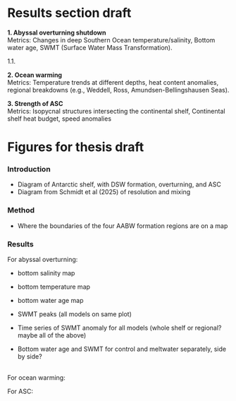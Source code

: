 # Results section draft  

**1. Abyssal overturning shutdown**  
    Metrics: Changes in deep Southern Ocean temperature/salinity, Bottom water age, SWMT (Surface Water Mass Transformation).  
   
   1.1.

**2. Ocean warming**  
    Metrics: Temperature trends at different depths, heat content anomalies, regional breakdowns (e.g., Weddell, Ross, Amundsen-Bellingshausen Seas).

**3. Strength of ASC**  
    Metrics: Isopycnal structures intersecting the continental shelf, Continental shelf heat budget, speed anomalies  



# Figures for thesis draft  

### Introduction
- Diagram of Antarctic shelf, with DSW formation, overturning, and ASC
- Diagram from Schmidt et al (2025) of resolution and mixing

### Method
- Where the boundaries of the four AABW formation regions are on a map

### Results

For abyssal overturning:  
- bottom salinity map
- bottom temperature map
- bottom water age map

- SWMT peaks (all models on same plot)
- Time series of SWMT anomaly for all models (whole shelf or regional? maybe all of the above)
- Bottom water age and SWMT for control and meltwater separately, side by side?
  
<br>  
For ocean warming:
<br>  

For ASC:  
